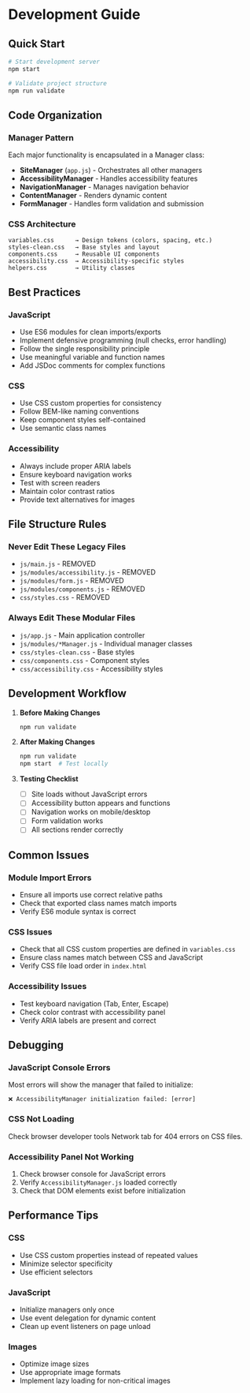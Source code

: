 # Development Guide

## Quick Start

```bash
# Start development server
npm start

# Validate project structure
npm run validate
```

## Code Organization

### Manager Pattern
Each major functionality is encapsulated in a Manager class:

- **SiteManager** (`app.js`) - Orchestrates all other managers
- **AccessibilityManager** - Handles accessibility features
- **NavigationManager** - Manages navigation behavior  
- **ContentManager** - Renders dynamic content
- **FormManager** - Handles form validation and submission

### CSS Architecture

```
variables.css      → Design tokens (colors, spacing, etc.)
styles-clean.css   → Base styles and layout
components.css     → Reusable UI components
accessibility.css  → Accessibility-specific styles
helpers.css        → Utility classes
```

## Best Practices

### JavaScript
- Use ES6 modules for clean imports/exports
- Implement defensive programming (null checks, error handling)
- Follow the single responsibility principle
- Use meaningful variable and function names
- Add JSDoc comments for complex functions

### CSS
- Use CSS custom properties for consistency
- Follow BEM-like naming conventions
- Keep component styles self-contained
- Use semantic class names

### Accessibility
- Always include proper ARIA labels
- Ensure keyboard navigation works
- Test with screen readers
- Maintain color contrast ratios
- Provide text alternatives for images

## File Structure Rules

### Never Edit These Legacy Files
- `js/main.js` - REMOVED
- `js/modules/accessibility.js` - REMOVED  
- `js/modules/form.js` - REMOVED
- `js/modules/components.js` - REMOVED
- `css/styles.css` - REMOVED

### Always Edit These Modular Files
- `js/app.js` - Main application controller
- `js/modules/*Manager.js` - Individual manager classes
- `css/styles-clean.css` - Base styles
- `css/components.css` - Component styles
- `css/accessibility.css` - Accessibility styles

## Development Workflow

1. **Before Making Changes**
   ```bash
   npm run validate
   ```

2. **After Making Changes**
   ```bash
   npm run validate
   npm start  # Test locally
   ```

3. **Testing Checklist**
   - [ ] Site loads without JavaScript errors
   - [ ] Accessibility button appears and functions
   - [ ] Navigation works on mobile/desktop
   - [ ] Form validation works
   - [ ] All sections render correctly

## Common Issues

### Module Import Errors
- Ensure all imports use correct relative paths
- Check that exported class names match imports
- Verify ES6 module syntax is correct

### CSS Issues
- Check that all CSS custom properties are defined in `variables.css`
- Ensure class names match between CSS and JavaScript
- Verify CSS file load order in `index.html`

### Accessibility Issues
- Test keyboard navigation (Tab, Enter, Escape)
- Check color contrast with accessibility panel
- Verify ARIA labels are present and correct

## Debugging

### JavaScript Console Errors
Most errors will show the manager that failed to initialize:
```
❌ AccessibilityManager initialization failed: [error]
```

### CSS Not Loading
Check browser developer tools Network tab for 404 errors on CSS files.

### Accessibility Panel Not Working
1. Check browser console for JavaScript errors
2. Verify `AccessibilityManager.js` loaded correctly
3. Check that DOM elements exist before initialization

## Performance Tips

### CSS
- Use CSS custom properties instead of repeated values
- Minimize selector specificity
- Use efficient selectors

### JavaScript
- Initialize managers only once
- Use event delegation for dynamic content
- Clean up event listeners on page unload

### Images
- Optimize image sizes
- Use appropriate image formats
- Implement lazy loading for non-critical images

